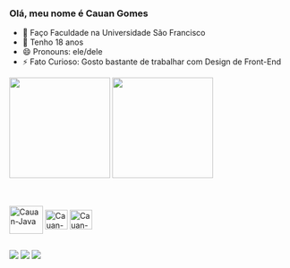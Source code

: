 ### Olá, meu nome é Cauan Gomes

- 🌱 Faço Faculdade na Universidade São Francisco
- 💬 Tenho 18 anos 
- 😄 Pronouns: ele/dele
- ⚡ Fato Curioso: Gosto bastante de trabalhar com Design de Front-End
  
<div>
<img height="180cm" src= "https://github-readme-stats.vercel.app/api?username=CauanGl&theme=midnight-purple&show_icons=true&hide_border=true&count_private=true"/>
<img height="180cm" src= "https://github-readme-streak-stats.herokuapp.com/?user=CauanGl&theme=midnight-purple&hide_border=true"/>
<!--<img height="150cm" src= "https://github-readme-stats.vercel.app/api/top-langs/?username=CauanGl&theme=midnight-purple&show_icons=true&hide_border=true&layout=compact"/>-->
</div>

##

<div style="display: inline_block"><br>
 <img align="center" alt="Cauan-Java" height="50" width="60" src ="https://cdn.jsdelivr.net/gh/devicons/devicon@latest/icons/java/java-original-wordmark.svg" />
 <img align="center" alt="Cauan-HTML" height="35" width="40" src="https://cdn.jsdelivr.net/gh/devicons/devicon@latest/icons/html5/html5-original.svg" />
 <img align="center" alt="Cauan-CSS" height="35" width="40" src="https://cdn.jsdelivr.net/gh/devicons/devicon@latest/icons/css3/css3-original.svg" />
</div>  

##

<div> 
  <a href= "https://www.linkedin.com/in/cauan-gomes-b16599309/" target="_blank"><img src= "https://img.shields.io/badge/LinkedIn-0077B5?style=for-the-badge&logo=linkedin&logoColor=white" target="_blank"></a>
  <a href="https://www.instagram.com/cau.anlima" target="_blank"><img src="https://img.shields.io/badge/-Instagram-%23E4405F?style=for-the-badge&logo=instagram&logoColor=white" target="_blank"></a>
  <a href = "mailto:cauanglima2005@gmail.com"><img src="https://img.shields.io/badge/-Gmail-%23333?style=for-the-badge&logo=gmail&logoColor=white" target="_blank"></a>
</div>       
          

          
